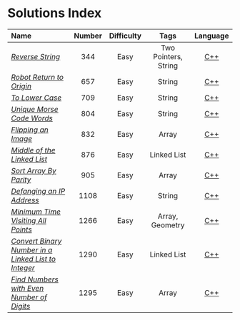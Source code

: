 # **Solutions Index**

Name               | Number  | Difficulty | Tags | Language
:---               |  :---:  |   :---:    |  :---:|:---:
*[Reverse String](https://leetcode.com/problems/reverse-string/)* | 344 | Easy | Two Pointers, String | [C++](https://github.com/lareenmelo/algorithms/blob/master/solutions/leetcode/344.cpp)
*[Robot Return to Origin](https://leetcode.com/problems/robot-return-to-origin/)* | 657 | Easy | String | [C++](https://github.com/lareenmelo/algorithms/blob/master/solutions/leetcode/657.cpp)
*[To Lower Case](https://leetcode.com/problems/to-lower-case/)* | 709 | Easy | String | [C++](https://github.com/lareenmelo/algorithms/blob/master/solutions/leetcode/709.cpp)
*[Unique Morse Code Words](https://leetcode.com/problems/unique-morse-code-words)* | 804 | Easy | String | [C++](https://github.com/lareenmelo/algorithms/blob/master/solutions/leetcode/804.cpp)
*[Flipping an Image](https://leetcode.com/problems/flipping-an-image)* | 832 | Easy | Array |[C++](https://github.com/lareenmelo/algorithms/blob/master/solutions/leetcode/832.cpp)
*[Middle of the Linked List](https://leetcode.com/problems/middle-of-the-linked-list/)* | 876 | Easy | Linked List | [C++](https://github.com/lareenmelo/algorithms/blob/master/solutions/leetcode/876.cpp)
*[Sort Array By Parity](https://leetcode.com/problems/sort-array-by-parity)* | 905 | Easy | Array |[C++](https://github.com/lareenmelo/algorithms/blob/master/solutions/leetcode/905.cpp)
*[Defanging an IP Address](https://leetcode.com/problems/defanging-an-ip-address)* | 1108 | Easy | String |[C++](https://github.com/lareenmelo/algorithms/blob/master/solutions/leetcode/1108.cpp)
*[Minimum Time Visiting All Points](https://leetcode.com/problems/minimum-time-visiting-all-points)* | 1266 | Easy | Array, Geometry | [C++](https://github.com/lareenmelo/algorithms/blob/master/solutions/leetcode/1266.cpp)
*[Convert Binary Number in a Linked List to Integer](https://leetcode.com/problems/convert-binary-number-in-a-linked-list-to-integer/)* | 1290 | Easy | Linked List | [C++](https://github.com/lareenmelo/algorithms/blob/master/solutions/leetcode/1290.cpp)
*[Find Numbers with Even Number of Digits](https://leetcode.com/problems/find-numbers-with-even-number-of-digits)* | 1295 | Easy | Array | [C++](https://github.com/lareenmelo/algorithms/blob/master/solutions/leetcode/1295.cpp)
